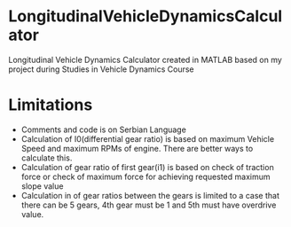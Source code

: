# LongitudinalVehicleDynamicsCalculator
Longitudinal Vehicle Dynamics Calculator created in MATLAB based on my project during Studies in Vehicle Dynamics Course

# Limitations 

- Comments and code is on Serbian Language
- Calculation of I0(differential gear ratio) is based on maximum Vehicle Speed and maximum RPMs of engine. There are better ways to calculate this.
- Calculation of gear ratio of first gear(i1) is based on check of traction force or check of maximum force for achieving requested maximum slope value
- Calculation in of gear ratios between the gears is limited to a case that there can be 5 gears, 4th gear must be 1 and 5th must have overdrive value. 

